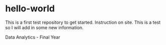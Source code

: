 # hello-world
This is a first test repository to get started. Instruction on site.
This is a test so I will add in some new information.

Data Analytics - Final Year
